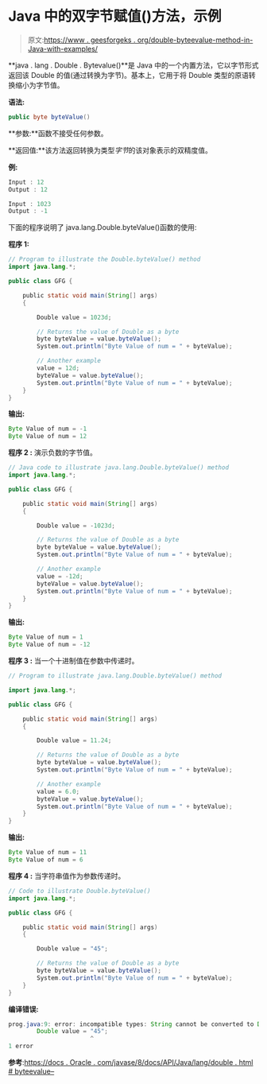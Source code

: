 # Java 中的双字节赋值()方法，示例

> 原文:[https://www . geesforgeks . org/double-byteevalue-method-in-Java-with-examples/](https://www.geeksforgeeks.org/double-bytevalue-method-in-java-with-examples/)

**java . lang . Double . Bytevalue()**是 Java 中的一个内置方法，它以字节形式返回该 Double 的值(通过转换为字节)。基本上，它用于将 Double 类型的原语转换缩小为字节值。

**语法:**

```java
public byte byteValue()

```

**参数:**函数不接受任何参数。

**返回值:**该方法返回转换为类型*字节*的该对象表示的双精度值。

**例:**

```java
Input : 12
Output : 12

Input : 1023
Output : -1

```

下面的程序说明了 java.lang.Double.byteValue()函数的使用:

**程序 1:**

```java
// Program to illustrate the Double.byteValue() method
import java.lang.*;

public class GFG {

    public static void main(String[] args)
    {

        Double value = 1023d;

        // Returns the value of Double as a byte
        byte byteValue = value.byteValue();
        System.out.println("Byte Value of num = " + byteValue);

        // Another example
        value = 12d;
        byteValue = value.byteValue();
        System.out.println("Byte Value of num = " + byteValue);
    }
}
```

**输出:**

```java
Byte Value of num = -1
Byte Value of num = 12

```

**程序 2 :** 演示负数的字节值。

```java
// Java code to illustrate java.lang.Double.byteValue() method
import java.lang.*;

public class GFG {

    public static void main(String[] args)
    {

        Double value = -1023d;

        // Returns the value of Double as a byte
        byte byteValue = value.byteValue();
        System.out.println("Byte Value of num = " + byteValue);

        // Another example
        value = -12d;
        byteValue = value.byteValue();
        System.out.println("Byte Value of num = " + byteValue);
    }
}
```

**输出:**

```java
Byte Value of num = 1
Byte Value of num = -12

```

**程序 3 :** 当一个十进制值在参数中传递时。

```java
// Program to illustrate java.lang.Double.byteValue() method

import java.lang.*;

public class GFG {

    public static void main(String[] args)
    {

        Double value = 11.24;

        // Returns the value of Double as a byte
        byte byteValue = value.byteValue();
        System.out.println("Byte Value of num = " + byteValue);

        // Another example
        value = 6.0;
        byteValue = value.byteValue();
        System.out.println("Byte Value of num = " + byteValue);
    }
}
```

**输出:**

```java
Byte Value of num = 11
Byte Value of num = 6

```

**程序 4 :** 当字符串值作为参数传递时。

```java
// Code to illustrate Double.byteValue()
import java.lang.*;

public class GFG {

    public static void main(String[] args)
    {

        Double value = "45";

        // Returns the value of Double as a byte
        byte byteValue = value.byteValue();
        System.out.println("Byte Value of num = " + byteValue);
    }
}
```

**编译错误:**

```java
prog.java:9: error: incompatible types: String cannot be converted to Double
        Double value = "45";
                       ^
1 error
```

**参考**:[https://docs . Oracle . com/javase/8/docs/API/Java/lang/double . html # byteevalue–](https://docs.oracle.com/javase/8/docs/api/java/lang/Double.html#byteValue--)